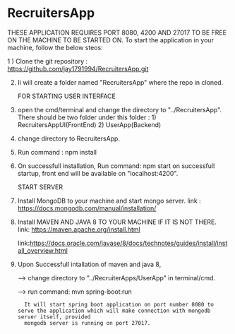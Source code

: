 # RecruitersApp

THESE APPLICATION REQUIRES PORT 8080, 4200 AND 27017 TO BE FREE ON THE MACHINE TO BE STARTED ON.
To start the application in your machine, follow the below steos:

1 ) Clone the git repository :  https://github.com/jay1791994/RecruitersApp.git

2)  Ii will create a folder named "RecruitersApp" where the repo in cloned.

    FOR STARTING USER INTERFACE

3)  open the cmd/terminal and change the directory to "../RecruitersApp".
    There should be two folder under this folder : 1) RecruitersAppUI(FrontEnd)   2) UserApp(Backend)
4)  change directory to RecruitersApp.

5)  Run command :        npm install

6)  On successfull installation, Run command:     npm start
    on successfull startup, front end will be available on "localhost:4200".
    
    
    START SERVER
    
    
7) Install MongoDB to your machine and start mongo server.
   link :  https://docs.mongodb.com/manual/installation/
   
8) Install MAVEN AND JAVA 8 TO YOUR MACHINE IF IT IS NOT THERE. 
   link: https://maven.apache.org/install.html
   
   link:https://docs.oracle.com/javase/8/docs/technotes/guides/install/install_overview.html
   
9) Upon Successfull intallation of maven and java 8,

   -->  change directory to "../RecruiterApps/UserApp" in terminal/cmd.
   
   -->  run command:   mvn spring-boot:run
      
         It will start spring boot application on port number 8080 to serve the application which will make connection with mongodb server itself, provided
         mongodb server is running on port 27017.
         
         
   
 

